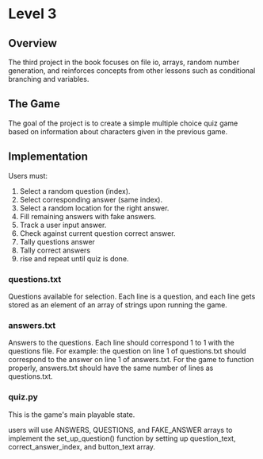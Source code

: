 # Level 3

## Overview

The third project in the book focuses on file io, arrays, random number generation, and reinforces concepts from other lessons such as conditional branching and variables.

## The Game

The goal of the project is to create a simple multiple choice quiz game based on information about characters given in the previous game.

## Implementation

Users must:

1. Select a random question (index).
2. Select corresponding answer (same index).
3. Select a random location for the right answer.
4. Fill remaining answers with fake answers.
2. Track a user input answer.
3. Check against current question correct answer.
4. Tally questions answer
5. Tally correct answers
6. rise and repeat until quiz is done.

### questions.txt

Questions available for selection. Each line is a question, and each line gets stored as an element of an array of strings upon running the game.

### answers.txt

Answers to the questions. Each line should correspond 1 to 1 with the questions file. For example: the question on line 1 of questions.txt should correspond to the answer on line 1 of answers.txt. For the game to function properly, answers.txt should have the same number of lines as questions.txt.

### quiz.py

This is the game's main playable state. 

users will use ANSWERS, QUESTIONS, and FAKE_ANSWER arrays to implement the set_up_question() function by setting up question_text, correct_answer_index, and button_text array.

